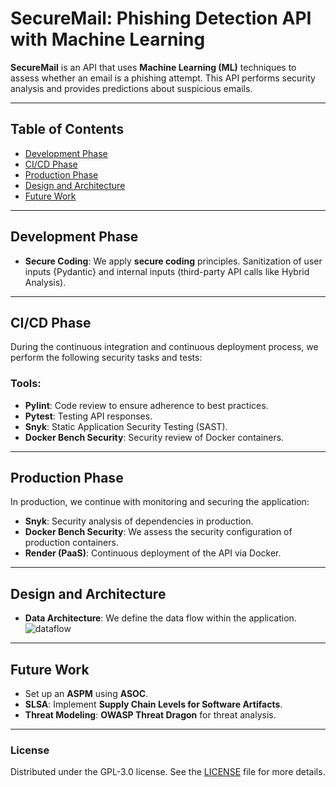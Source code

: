 
# SecureMail: Phishing Detection API with Machine Learning

**SecureMail** is an API that uses **Machine Learning (ML)** techniques to assess whether an email is a phishing attempt. This API performs security analysis and provides predictions about suspicious emails.

---

## Table of Contents
- [Development Phase](#development-phase)
- [CI/CD Phase](#cicd-phase)
- [Production Phase](#production-phase)
- [Design and Architecture](#design-and-architecture)
- [Future Work](#future-work)

---

## Development Phase

- **Secure Coding**: We apply **secure coding** principles. Sanitization of user inputs {Pydantic} and internal inputs (third-party API calls like Hybrid Analysis).

---

## CI/CD Phase

During the continuous integration and continuous deployment process, we perform the following security tasks and tests:

### Tools:
- **Pylint**: Code review to ensure adherence to best practices.
- **Pytest**: Testing API responses.
- **Snyk**: Static Application Security Testing (SAST).
- **Docker Bench Security**: Security review of Docker containers.

---

## Production Phase

In production, we continue with monitoring and securing the application:

- **Snyk**: Security analysis of dependencies in production.
- **Docker Bench Security**: We assess the security configuration of production containers.
- **Render (PaaS)**: Continuous deployment of the API via Docker.

---

## Design and Architecture

- **Data Architecture**: We define the data flow within the application.
   ![dataflow](https://github.com/user-attachments/assets/031fe97e-8b09-4a9d-b254-2b63db6487cb)

---

## Future Work

- Set up an **ASPM** using **ASOC**.
- **SLSA**: Implement **Supply Chain Levels for Software Artifacts**.
- **Threat Modeling**: **OWASP Threat Dragon** for threat analysis.

---

### License

Distributed under the GPL-3.0 license. See the [LICENSE](./LICENSE) file for more details.
